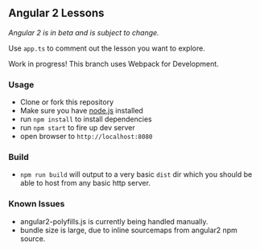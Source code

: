 ## Angular 2 Lessons

*Angular 2 is in beta and is subject to change.*

Use `app.ts` to comment out the lesson you want to explore.

Work in progress! This branch uses Webpack for Development.

### Usage
- Clone or fork this repository
- Make sure you have [node.js](https://nodejs.org/) installed
- run `npm install` to install dependencies
- run `npm start` to fire up dev server
- open browser to `http://localhost:8080`

### Build
- `npm run build` will output to a very basic `dist` dir which
you should be able to host from any basic http server.

### Known Issues
- angular2-polyfills.js is currently being handled manually. 
- bundle size is large, due to inline sourcemaps from angular2 npm source.